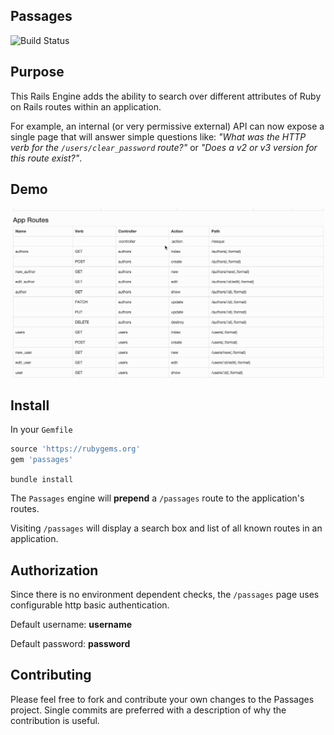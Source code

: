 ## Passages

![Build Status](https://travis-ci.org/yez/passages.svg?branch=master)

## Purpose

This Rails Engine adds the ability to search over different attributes of Ruby on Rails routes within an application.

For example, an internal (or very permissive external) API can now expose a single page that will answer simple questions like: *"What was the HTTP verb for the `/users/clear_password` route?"* or *"Does a v2 or v3 version for this route exist?"*.

## Demo

![Demo](demo.gif)

## Install

In your `Gemfile`

```ruby
source 'https://rubygems.org'
gem 'passages'
```

`bundle install`

The `Passages` engine will **prepend** a `/passages` route to the application's routes.

Visiting `/passages` will display a search box and list of all known routes in an application.

## Authorization

Since there is no environment dependent checks, the `/passages` page uses configurable http basic authentication.

Default username: **username**

Default password: **password**

## Contributing

Please feel free to fork and contribute your own changes to the Passages project. Single commits are preferred with a description of why the contribution is useful.
